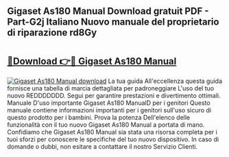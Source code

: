 ## Gigaset As180 Manual Download gratuit PDF - Part-G2j Italiano Nuovo manuale del proprietario di riparazione rd8Gy

# <h2><a href="http://dfdontn.blite.top/?on=Gigaset+As180+Manual">🔗Download 👉🔴 Gigaset As180 Manual</a></h2>

[![Gigaset As180 Manual download](https://i.imgur.com/lujVjoI.png)](http://dfdontn.blite.top/?on=Gigaset+As180+Manual)
La tua guida All'eccellenza questa guida fornisce una tabella di marcia dettagliata per padroneggiare L'uso del tuo nuovo REDDDDDDD. Segui per garantire prestazioni e divertimento ottimali. Manuale D'uso importante Gigaset As180 ManualD per i genitori Questo manuale contiene informazioni importanti per i genitori sull'uso sicuro di questo prodotto per i bambini. Prova la potenza Dell'elenco delle funzionalità con il tuo nuovo Gigaset As180 Manual a portata di mano. Confidiamo che Gigaset As180 Manual sia stata una risorsa completa per i tuoi sforzi per conoscere le specifiche del tuo nuovo dispositivo. In caso di domande o dubbi, non esitare a contattare il nostro Servizio Clienti.
